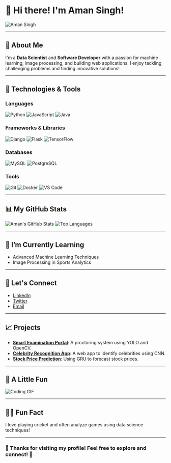 # 👋 Hi there! I'm **Aman Singh**!

![Aman Singh](https://media.giphy.com/media/JIX9t2j0ZTN9S/giphy.gif)

---

## 🚀 About Me
I'm a **Data Scientist** and **Software Developer** with a passion for machine learning, image processing, and building web applications. I enjoy tackling challenging problems and finding innovative solutions!

---

## 🔧 Technologies & Tools
### Languages
![Python](https://img.shields.io/badge/Python-3.8-blue)
![JavaScript](https://img.shields.io/badge/JavaScript-ES6-yellow)
![Java](https://img.shields.io/badge/Java-11-orange)

### Frameworks & Libraries
![Django](https://img.shields.io/badge/Django-3.2-green)
![Flask](https://img.shields.io/badge/Flask-2.0-red)
![TensorFlow](https://img.shields.io/badge/TensorFlow-2.6.0-orange)

### Databases
![MySQL](https://img.shields.io/badge/MySQL-8.0-00758f)
![PostgreSQL](https://img.shields.io/badge/PostgreSQL-13.3-blue)

### Tools
![Git](https://img.shields.io/badge/Git-F05032?logo=git&logoColor=white)
![Docker](https://img.shields.io/badge/Docker-2496ED?logo=docker&logoColor=white)
![VS Code](https://img.shields.io/badge/VS%20Code-007ACC?logo=visual-studio-code&logoColor=white)

---

## 📊 My GitHub Stats
![Aman's GitHub Stats](https://github-readme-stats.vercel.app/api?username=your-username&show_icons=true&theme=radical&count_private=true)
![Top Languages](https://github-readme-stats.vercel.app/api/top-langs/?username=your-username&layout=compact&theme=radical)

---

## 🌱 I’m Currently Learning
- Advanced Machine Learning Techniques
- Image Processing in Sports Analytics

---

## 💬 Let's Connect
- [LinkedIn](https://www.linkedin.com/in/your-linkedin)
- [Twitter](https://twitter.com/your-twitter)
- [Email](mailto:your-email@example.com)

---

## 📈 Projects
- **[Smart Examination Portal]([link-to-your-project](https://github.com/AmanRana07/Smart-Examination-Portal-with-AI-Proctoring.git))**: A proctoring system using YOLO and OpenCV.
- **[Celebrity Recognition App](link-to-your-project)**: A web app to identify celebrities using CNN.
- **[Stock Price Prediction](link-to-your-project)**: Using GRU to forecast stock prices.

---

## 🎨 A Little Fun
![Coding GIF](https://media.giphy.com/media/hpI6CCAdMiTzq/giphy.gif)

---

## 👨‍💻 Fun Fact
I love playing cricket and often analyze games using data science techniques!

---

### 🌟 Thanks for visiting my profile! Feel free to explore and connect! 🌟

